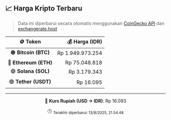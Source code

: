 

<!-- HARGA_KRIPTO -->
## 📈 Harga Kripto Terbaru

> Data ini diperbarui secara otomatis menggunakan [CoinGecko API](https://www.coingecko.com/) dan [exchangerate.host](https://exchangerate.host/)

<div align="center">

| 🪙 Token | 💰 Harga (IDR) |
|:------:|---------------:|
| 🟠 **Bitcoin (BTC)**   | Rp 1.949.973.254 |
| 🔵 **Ethereum (ETH)**  | Rp 75.048.818 |
| 🟣 **Solana (SOL)**    | Rp 3.179.343 |
| 🟢 **Tether (USDT)**   | Rp 16.095 |

---

💱 **Kurs Rupiah (USD → IDR)**: Rp 16.093

🕒 <sub>Terakhir diperbarui: 13/8/2025, 21.54.48</sub>

</div>
<!-- /HARGA_KRIPTO -->